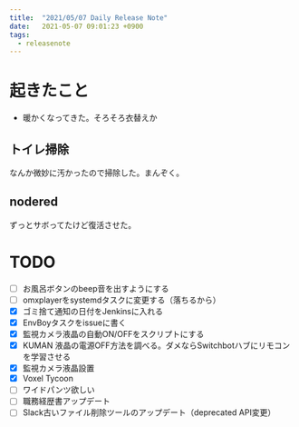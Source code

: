 ```yaml
---
title:  "2021/05/07 Daily Release Note"
date:   2021-05-07 09:01:23 +0900
tags:
  - releasenote
---
```

# 起きたこと

* 暖かくなってきた。そろそろ衣替えか

## トイレ掃除

なんか微妙に汚かったので掃除した。まんぞく。

## nodered

ずっとサボってたけど復活させた。

# TODO 

- [ ] お風呂ボタンのbeep音を出すようにする
- [ ] omxplayerをsystemdタスクに変更する（落ちるから）
- [x] ゴミ捨て通知の日付をJenkinsに入れる
- [x] EnvBoyタスクをissueに書く
- [x] 監視カメラ液晶の自動ON/OFFをスクリプトにする
- [x] KUMAN 液晶の電源OFF方法を調べる。ダメならSwitchbotハブにリモコンを学習させる
- [x] 監視カメラ液晶設置
- [x] Voxel Tycoon
- [ ] ワイドパンツ欲しい
- [ ] 職務経歴書アップデート
- [ ] Slack古いファイル削除ツールのアップデート（deprecated API変更）